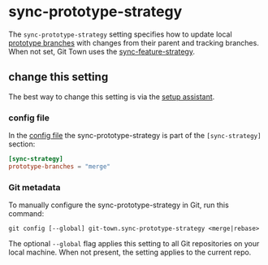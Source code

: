# sync-prototype-strategy

The `sync-prototype-strategy` setting specifies how to update local
[prototype branches](../branch-types.md#prototype-branches) with changes from
their parent and tracking branches. When not set, Git Town uses the
[sync-feature-strategy](sync-feature-strategy.md).

## change this setting

The best way to change this setting is via the
[setup assistant](../configuration.md).

### config file

In the [config file](../configuration-file.md) the sync-prototype-strategy is
part of the `[sync-strategy]` section:

```toml
[sync-strategy]
prototype-branches = "merge"
```

### Git metadata

To manually configure the sync-prototype-strategy in Git, run this command:

```
git config [--global] git-town.sync-prototype-strategy <merge|rebase>
```

The optional `--global` flag applies this setting to all Git repositories on
your local machine. When not present, the setting applies to the current repo.
